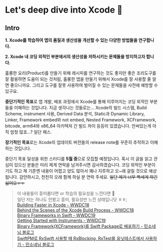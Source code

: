# Let's deep dive into Xcode 🦦

## Intro
**1. Xcode를 학습하여 앱의 품질과 생산성을 개선할 수 있는 다양한 방법들을 연구합니다.**

**2. Xcode 내 코딩 외적인 부분에서의 생산성을 저하시키는 문제들을 방지하고자 합니다.**

훌륭한 요리(Product)를 만들기 위해 레시피를 연구하는 것도 좋지만 좋은 조리도구를 잘 활용하면 도움이 되는 것처럼, 훌륭한 앱을 만들기 위해서 Xcode를 잘 사용할 줄 알면 좋으니까요. 그리고 도구를 잘못 사용하여 벌어질 수 있는 문제들을 사전에 예방할 수 있구요.

**중단기적인 목표**로 앱 개발, 배포 과정에서 Xcode를 통해 이루어지는 코딩 외적인 부분들을 이해하는 것입니다.
지금 생각나는 것들로는... Xcode의 빌드 시스템, Build Scheme, instrument 사용, Derived Data 분석, Static과 Dynamic Library, Linker, Framework embed와 not embed, Nested Framework, XCFramework, bitcode, arm64와 x86_64 아키텍처 간 빌드 차이 등등이 있겠습니다. 안써있는게 아직 엄청 많죠...? 일단 패스.

**장기적인 목표**로는 Xcode의 업데이트 버전들의 release note를 꾸준히 추적하고 이해하는 것입니다.

중단기 목표 달성을 위한 스터디를 **5월 중**으로 모집할 예정입니다. 혹시 이 글을 읽고 관심이 있으신 분들은 미리 제게 연락을 남겨주시면 감사하겠습니다. 코딩 외적인 부분이기도 하고 제 기준엔 내용이 어렵고 양도 많아서 꽤나 지루하고 오~래 걸릴 것으로 예상됩니다. 감안하시고, 천천히 오래 함께 하실 분 연락 주세요. ~~일단 제가 너무 빡세게 하긴 싫어요ㅜㅜ~~


> 이 내용들이 흥미롭다면 or 학습의 필요성을 느낀다면 🤗   
> 일단 저는 하나도 안봤고 흥미, 필요성만 느낀 상태입니닷 ㅎㅎ;  
> [Building Faster in Xcode - WWDC18](https://developer.apple.com/videos/play/wwdc2018/408/)  
> [Behind the Scenes of the Xcode Build Process - WWDC18](https://developer.apple.com/videos/play/wwdc2018/415/)  
> [Binary Frameworks in Swift - WWDC19](https://developer.apple.com/videos/play/wwdc2019/416/)  
> [Getting Started with Instruments - WWDC19](https://developer.apple.com/videos/play/wwdc2019/411/)  
> [Binary Framework(XCFramework)를 Swift Package로 배포하기 - 민소네님 블로그](http://minsone.github.io/programming/distributing-binary-frameworks-as-swift-packages-2)  
> [SwiftPM로 RxSwift 사용할 때 RxBlocking, RxTest를 유닛테스트에서 사용하기 - 민소네님 블로그](http://minsone.github.io/ios/mac/ios-swiftpm-rxblocking-rxtest-on-unit-test)  
